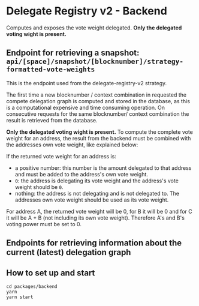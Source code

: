 # Delegate Registry v2 - Backend

Computes and exposes the vote weight delegated. **Only the delegated voting wight is present.**

## Endpoint for retrieving a snapshot: `api/[space]/snapshot/[blocknumber]/strategy-formatted-vote-weights`

This is the endpoint used from the delegate-registry-v2 strategy.

The first time a new blocknumber / context combination in requested the compete delegation graph is computed and stored in the database, as this is a computational expensive and time consuming operation. On consecutive requests for the same blocknumber/ context combination the result is retrieved from the database.

**Only the delegated voting wight is present.** To compute the complete vote weight for an address, the result from the backend must be combined with the addresses own vote weight, like explained below:

If the returned vote weight for an address is:

- a positive number: this number is the amount delegated to that address and must be added to the address's own vote weight.
- `0`: the address is delegating its vote weight and the address's vote weight should be `0`.
- nothing: the address is not delegating and is not delegated to. The addresses own vote weight should be used as its vote weight.

For address A, the returned vote weight will be 0, for B it will be 0 and for C it will be A + B (not including its own vote weight).
Therefore A's and B's voting power must be set to 0.

## Endpoints for retrieving information about the current (latest) delegation graph

## How to set up and start

```
cd packages/backend
yarn
yarn start
```
